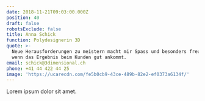 ```yaml
---
date: 2018-11-21T09:03:00.000Z
position: 40
draft: false
robotsExclude: false
title: Anna Schick
function: Polydesignerin 3D
quote: >-
  Neue Herausforderungen zu meistern macht mir Spass und besonders freut mich,
  wenn das Ergebnis beim Kunden gut ankommt.
email: schick@3dimensional.ch
phone: +41 44 422 44 25
image: 'https://ucarecdn.com/fe5b0cb9-43ce-489b-82e2-ef0373a6134f/'
---
```

Lorem ipsum dolor sit amet.
